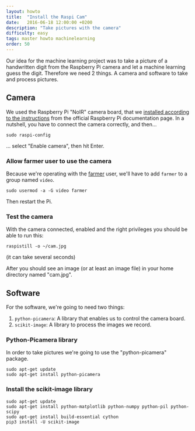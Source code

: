 ```yaml
---
layout: howto
title:  "Install the Raspi Cam"
date:   2016-06-18 12:00:00 +0200
description: "Take pictures with the camera"
difficulty: easy
tags: master howto machinelearning
order: 50
---
```


Our idea for the machine learning project was to take a picture of a handwritten digit from the Raspberry Pi camera and let a machine learning guess the digit.
Therefore we need 2 things. A camera and software to take and process pictures.

## Camera

We used the Raspberry Pi "NoIR" camera board, that we [installed according to the instructions](https://www.raspberrypi.org/documentation/usage/camera/README.md) from the official Raspberry Pi documentation page. In a nutshell, you have to connect the camera correctly, and then...

```shell
sudo raspi-config   
```

... select "Enable camera", then hit Enter.

### Allow farmer user to use the camera

Because we're operating with the [farmer](/howtos/setup-admin-group-and-users) user, we'll have to add `farmer` to a group named `video`. 

```shell
sudo usermod -a -G video farmer
```

Then restart the Pi. 

### Test the camera

With the camera connected, enabled and the right privileges you should be able to run this:

```shell
raspistill -o ~/cam.jpg
```

(it can take several seconds)

After you should see an image (or at least an image file) in your home directory named "cam.jpg".


## Software

For the software, we're going to need two things: 

1. `python-picamera`: A library that enables us to control the camera board.  
2. `scikit-image`: A library to process the images we record. 


### Python-Picamera library

In order to take pictures we're going to use the "python-picamera" package.

```shell
sudo apt-get update
sudo apt-get install python-picamera
```

### Install the scikit-image library



```shell
sudo apt-get update
sudo apt-get install python-matplotlib python-numpy python-pil python-scipy
sudo apt-get install build-essential cython
pip3 install -U scikit-image
```







